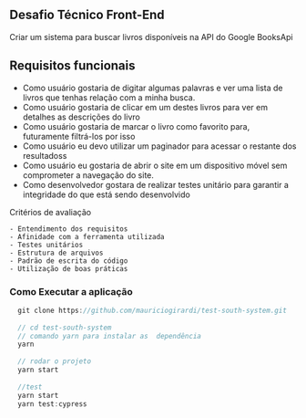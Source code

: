 ## Desafio Técnico Front-End

Criar um sistema para buscar livros disponíveis na API do Google BooksApi

## Requisitos funcionais

- Como usuário gostaria de digitar algumas palavras e ver uma lista de livros que tenhas relação com a minha busca.
- Como usuário gostaria de clicar em um destes livros para ver em detalhes as descrições do livro
- Como usuário gostaria de marcar o livro como favorito para, futuramente filtrá-los por isso
- Como usuário eu devo utilizar um paginador para acessar o restante dos resultadoss
- Como usuário eu gostaria de abrir o site em um dispositivo móvel sem comprometer a navegação do site.
- Como desenvolvedor gostara de realizar testes unitário para garantir a integridade do que está sendo desenvolvido

Critérios de avaliação

	- Entendimento dos requisitos
	- Afinidade com a ferramenta utilizada
	- Testes unitários
	- Estrutura de arquivos
	- Padrão de escrita do código
	- Utilização de boas práticas
  
  ### Como Executar a aplicação
  
  ```js
    git clone https://github.com/mauriciogirardi/test-south-system.git
    
    // cd test-south-system
    // comando yarn para instalar as  dependência
    yarn 
    
    // rodar o projeto
    yarn start
    
    //test
    yarn start
    yarn test:cypress
  ```
